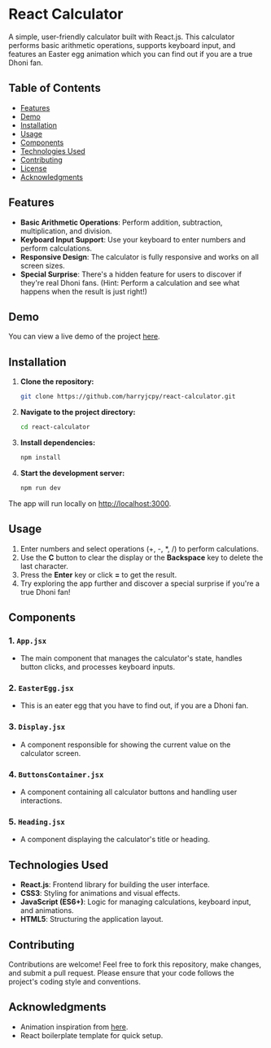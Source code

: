 # React Calculator

A simple, user-friendly calculator built with React.js. This calculator performs basic arithmetic operations, supports keyboard input, and features an Easter egg animation which you can find out if you are a true Dhoni fan.

## Table of Contents
- [Features](#features)
- [Demo](#demo)
- [Installation](#installation)
- [Usage](#usage)
- [Components](#components)
- [Technologies Used](#technologies-used)
- [Contributing](#contributing)
- [License](#license)
- [Acknowledgments](#acknowledgments)

## Features
- **Basic Arithmetic Operations**: Perform addition, subtraction, multiplication, and division.
- **Keyboard Input Support**: Use your keyboard to enter numbers and perform calculations.
- **Responsive Design**: The calculator is fully responsive and works on all screen sizes.
- **Special Surprise**: There's a hidden feature for users to discover if they're real Dhoni fans. (Hint: Perform a calculation and see what happens when the result is just right!)

## Demo
You can view a live demo of the project [here](https://main--frabjous-marigold-7a8a8e.netlify.app/).

## Installation

1. **Clone the repository:**
    ```bash
    git clone https://github.com/harryjcpy/react-calculator.git
    ```
   
2. **Navigate to the project directory:**
    ```bash
    cd react-calculator
    ```
   
3. **Install dependencies:**
    ```bash
    npm install
    ```

4. **Start the development server:**
    ```bash
    npm run dev
    ```
   
The app will run locally on [http://localhost:3000](http://localhost:3000).

## Usage

1. Enter numbers and select operations (+, -, *, /) to perform calculations.
2. Use the **C** button to clear the display or the **Backspace** key to delete the last character.
3. Press the **Enter** key or click **=** to get the result.
4. Try exploring the app further and discover a special surprise if you're a true Dhoni fan!

## Components

### 1. `App.jsx`
- The main component that manages the calculator's state, handles button clicks, and processes keyboard inputs.

### 2. `EasterEgg.jsx`
- This is an eater egg that you have to find out, if you are a Dhoni fan.

### 3. `Display.jsx`
- A component responsible for showing the current value on the calculator screen.

### 4. `ButtonsContainer.jsx`
- A component containing all calculator buttons and handling user interactions.

### 5. `Heading.jsx`
- A component displaying the calculator's title or heading.

## Technologies Used
- **React.js**: Frontend library for building the user interface.
- **CSS3**: Styling for animations and visual effects.
- **JavaScript (ES6+)**: Logic for managing calculations, keyboard input, and animations.
- **HTML5**: Structuring the application layout.

## Contributing

Contributions are welcome! Feel free to fork this repository, make changes, and submit a pull request. Please ensure that your code follows the project's coding style and conventions.

## Acknowledgments

- Animation inspiration from [here](https://codepen.io/mtsgeneroso/pen/mdJRpxX).
- React boilerplate template for quick setup.
